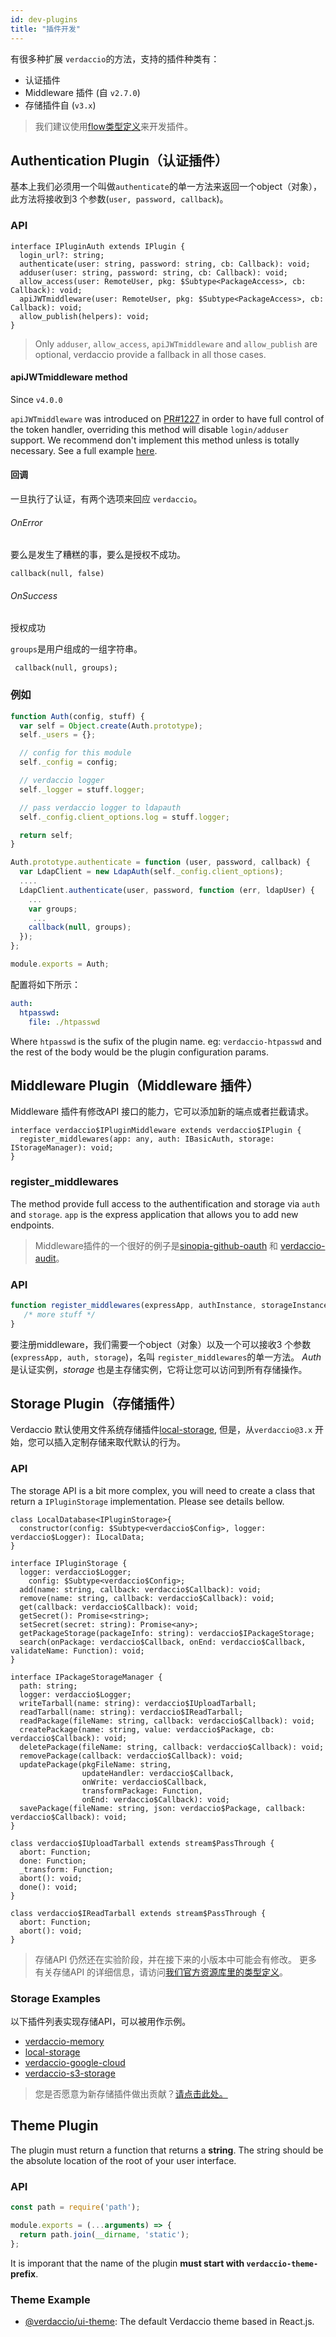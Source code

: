 ```yaml
---
id: dev-plugins
title: "插件开发"
---
```


有很多种扩展 `verdaccio`的方法，支持的插件种类有：

* 认证插件
* Middleware 插件 (自 `v2.7.0`)
* 存储插件自 (`v3.x`)

> 我们建议使用[flow类型定义](https://github.com/verdaccio/flow-types)来开发插件。

## Authentication Plugin（认证插件）

基本上我们必须用一个叫做`authenticate`的单一方法来返回一个object（对象），此方法将接收到3 个参数(`user, password, callback`)。

### API

```flow
interface IPluginAuth extends IPlugin {
  login_url?: string;
  authenticate(user: string, password: string, cb: Callback): void;
  adduser(user: string, password: string, cb: Callback): void;
  allow_access(user: RemoteUser, pkg: $Subtype<PackageAccess>, cb: Callback): void;
  apiJWTmiddleware(user: RemoteUser, pkg: $Subtype<PackageAccess>, cb: Callback): void;
  allow_publish(helpers): void;
}
```

> Only `adduser`, `allow_access`, `apiJWTmiddleware` and `allow_publish` are optional, verdaccio provide a fallback in all those cases.

#### apiJWTmiddleware method

Since `v4.0.0`

`apiJWTmiddleware` was introduced on [PR#1227](https://github.com/verdaccio/verdaccio/pull/1227) in order to have full control of the token handler, overriding this method will disable `login/adduser` support. We recommend don't implement this method unless is totally necessary. See a full example [here](https://github.com/verdaccio/verdaccio/pull/1227#issuecomment-463235068).

#### 回调

一旦执行了认证，有两个选项来回应 `verdaccio`。

###### OnError

要么是发生了糟糕的事，要么是授权不成功。

```flow
callback(null, false)
```

###### OnSuccess

授权成功

`groups`是用户组成的一组字符串。

     callback(null, groups);
    

### 例如

```javascript
function Auth(config, stuff) {
  var self = Object.create(Auth.prototype);
  self._users = {};

  // config for this module
  self._config = config;

  // verdaccio logger
  self._logger = stuff.logger;

  // pass verdaccio logger to ldapauth
  self._config.client_options.log = stuff.logger;

  return self;
}

Auth.prototype.authenticate = function (user, password, callback) {
  var LdapClient = new LdapAuth(self._config.client_options);
  ....
  LdapClient.authenticate(user, password, function (err, ldapUser) {
    ...
    var groups;
     ...
    callback(null, groups);
  });
};

module.exports = Auth;
```

配置将如下所示：

```yaml
auth:
  htpasswd:
    file: ./htpasswd
```

Where `htpasswd` is the sufix of the plugin name. eg: `verdaccio-htpasswd` and the rest of the body would be the plugin configuration params.

## Middleware Plugin（Middleware 插件）

Middleware 插件有修改API 接口的能力，它可以添加新的端点或者拦截请求。

```flow
interface verdaccio$IPluginMiddleware extends verdaccio$IPlugin {
  register_middlewares(app: any, auth: IBasicAuth, storage: IStorageManager): void;
}
```

### register_middlewares

The method provide full access to the authentification and storage via `auth` and `storage`. `app` is the express application that allows you to add new endpoints.

> Middleware插件的一个很好的例子是[sinopia-github-oauth](https://github.com/soundtrackyourbrand/sinopia-github-oauth) 和 [verdaccio-audit](https://github.com/verdaccio/verdaccio-audit)。

### API

```js
function register_middlewares(expressApp, authInstance, storageInstance) {
   /* more stuff */
}
```

要注册middleware，我们需要一个object（对象）以及一个可以接收3 个参数(`expressApp, auth, storage`)，名叫 `register_middlewares`的单一方法。 *Auth*是认证实例，*storage* 也是主存储实例，它将让您可以访问到所有存储操作。

## Storage Plugin（存储插件）

Verdaccio 默认使用文件系统存储插件[local-storage](https://github.com/verdaccio/local-storage), 但是，从`verdaccio@3.x` 开始，您可以插入定制存储来取代默认的行为。

### API

The storage API is a bit more complex, you will need to create a class that return a `IPluginStorage` implementation. Please see details bellow.

```flow
class LocalDatabase<IPluginStorage>{
  constructor(config: $Subtype<verdaccio$Config>, logger: verdaccio$Logger): ILocalData;
}

interface IPluginStorage {
  logger: verdaccio$Logger;
    config: $Subtype<verdaccio$Config>;
  add(name: string, callback: verdaccio$Callback): void;
  remove(name: string, callback: verdaccio$Callback): void;
  get(callback: verdaccio$Callback): void;
  getSecret(): Promise<string>;
  setSecret(secret: string): Promise<any>;
  getPackageStorage(packageInfo: string): verdaccio$IPackageStorage;
  search(onPackage: verdaccio$Callback, onEnd: verdaccio$Callback, validateName: Function): void;
}

interface IPackageStorageManager {
  path: string;
  logger: verdaccio$Logger;
  writeTarball(name: string): verdaccio$IUploadTarball;
  readTarball(name: string): verdaccio$IReadTarball;
  readPackage(fileName: string, callback: verdaccio$Callback): void;
  createPackage(name: string, value: verdaccio$Package, cb: verdaccio$Callback): void;
  deletePackage(fileName: string, callback: verdaccio$Callback): void;
  removePackage(callback: verdaccio$Callback): void;
  updatePackage(pkgFileName: string,
                updateHandler: verdaccio$Callback,
                onWrite: verdaccio$Callback,
                transformPackage: Function,
                onEnd: verdaccio$Callback): void;
  savePackage(fileName: string, json: verdaccio$Package, callback: verdaccio$Callback): void;
}

class verdaccio$IUploadTarball extends stream$PassThrough {
  abort: Function;
  done: Function;
  _transform: Function;
  abort(): void;
  done(): void;
}

class verdaccio$IReadTarball extends stream$PassThrough {
  abort: Function;
  abort(): void;
}
```

> 存储API 仍然还在实验阶段，并在接下来的小版本中可能会有修改。 更多有关存储API 的详细信息，请访问[我们官方资源库里的类型定义](https://github.com/verdaccio/flow-types)。

### Storage Examples

以下插件列表实现存储API，可以被用作示例。

* [verdaccio-memory](https://github.com/verdaccio/verdaccio-memory)
* [local-storage](https://github.com/verdaccio/local-storage)
* [verdaccio-google-cloud](https://github.com/verdaccio/verdaccio-google-cloud)
* [verdaccio-s3-storage](https://github.com/Remitly/verdaccio-s3-storage/tree/s3)

> 您是否愿意为新存储插件做出贡献？[请点击此处。](https://github.com/verdaccio/verdaccio/issues/103#issuecomment-357478295)

## Theme Plugin

The plugin must return a function that returns a **string**. The string should be the absolute location of the root of your user interface.

### API

```javascript
const path = require('path');

module.exports = (...arguments) => {
  return path.join(__dirname, 'static');
};
```

It is imporant that the name of the plugin **must start with `verdaccio-theme-` prefix**.

### Theme Example

* [@verdaccio/ui-theme](https://github.com/verdaccio/ui): The default Verdaccio theme based in React.js.
